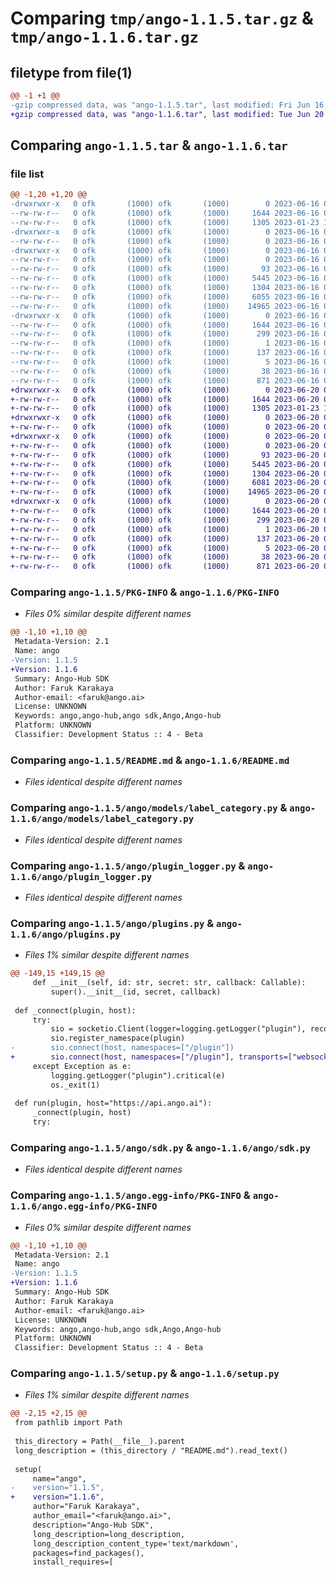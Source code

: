 # Comparing `tmp/ango-1.1.5.tar.gz` & `tmp/ango-1.1.6.tar.gz`

## filetype from file(1)

```diff
@@ -1 +1 @@
-gzip compressed data, was "ango-1.1.5.tar", last modified: Fri Jun 16 09:28:07 2023, max compression
+gzip compressed data, was "ango-1.1.6.tar", last modified: Tue Jun 20 08:20:02 2023, max compression
```

## Comparing `ango-1.1.5.tar` & `ango-1.1.6.tar`

### file list

```diff
@@ -1,20 +1,20 @@
-drwxrwxr-x   0 ofk       (1000) ofk       (1000)        0 2023-06-16 09:28:07.489078 ango-1.1.5/
--rw-rw-r--   0 ofk       (1000) ofk       (1000)     1644 2023-06-16 09:28:07.489078 ango-1.1.5/PKG-INFO
--rw-rw-r--   0 ofk       (1000) ofk       (1000)     1305 2023-01-23 13:16:24.000000 ango-1.1.5/README.md
-drwxrwxr-x   0 ofk       (1000) ofk       (1000)        0 2023-06-16 09:28:07.489078 ango-1.1.5/ango/
--rw-rw-r--   0 ofk       (1000) ofk       (1000)        0 2023-06-16 09:27:24.000000 ango-1.1.5/ango/__init__.py
-drwxrwxr-x   0 ofk       (1000) ofk       (1000)        0 2023-06-16 09:28:07.489078 ango-1.1.5/ango/models/
--rw-rw-r--   0 ofk       (1000) ofk       (1000)        0 2023-06-16 09:27:24.000000 ango-1.1.5/ango/models/__init__.py
--rw-rw-r--   0 ofk       (1000) ofk       (1000)       93 2023-06-16 09:27:24.000000 ango-1.1.5/ango/models/enums.py
--rw-rw-r--   0 ofk       (1000) ofk       (1000)     5445 2023-06-16 09:27:24.000000 ango-1.1.5/ango/models/label_category.py
--rw-rw-r--   0 ofk       (1000) ofk       (1000)     1304 2023-06-16 09:27:24.000000 ango-1.1.5/ango/plugin_logger.py
--rw-rw-r--   0 ofk       (1000) ofk       (1000)     6055 2023-06-16 09:27:58.000000 ango-1.1.5/ango/plugins.py
--rw-rw-r--   0 ofk       (1000) ofk       (1000)    14965 2023-06-16 09:27:24.000000 ango-1.1.5/ango/sdk.py
-drwxrwxr-x   0 ofk       (1000) ofk       (1000)        0 2023-06-16 09:28:07.489078 ango-1.1.5/ango.egg-info/
--rw-rw-r--   0 ofk       (1000) ofk       (1000)     1644 2023-06-16 09:28:07.000000 ango-1.1.5/ango.egg-info/PKG-INFO
--rw-rw-r--   0 ofk       (1000) ofk       (1000)      299 2023-06-16 09:28:07.000000 ango-1.1.5/ango.egg-info/SOURCES.txt
--rw-rw-r--   0 ofk       (1000) ofk       (1000)        1 2023-06-16 09:28:07.000000 ango-1.1.5/ango.egg-info/dependency_links.txt
--rw-rw-r--   0 ofk       (1000) ofk       (1000)      137 2023-06-16 09:28:07.000000 ango-1.1.5/ango.egg-info/requires.txt
--rw-rw-r--   0 ofk       (1000) ofk       (1000)        5 2023-06-16 09:28:07.000000 ango-1.1.5/ango.egg-info/top_level.txt
--rw-rw-r--   0 ofk       (1000) ofk       (1000)       38 2023-06-16 09:28:07.489078 ango-1.1.5/setup.cfg
--rw-rw-r--   0 ofk       (1000) ofk       (1000)      871 2023-06-16 09:27:24.000000 ango-1.1.5/setup.py
+drwxrwxr-x   0 ofk       (1000) ofk       (1000)        0 2023-06-20 08:20:02.410423 ango-1.1.6/
+-rw-rw-r--   0 ofk       (1000) ofk       (1000)     1644 2023-06-20 08:20:02.410423 ango-1.1.6/PKG-INFO
+-rw-rw-r--   0 ofk       (1000) ofk       (1000)     1305 2023-01-23 13:16:24.000000 ango-1.1.6/README.md
+drwxrwxr-x   0 ofk       (1000) ofk       (1000)        0 2023-06-20 08:20:02.410423 ango-1.1.6/ango/
+-rw-rw-r--   0 ofk       (1000) ofk       (1000)        0 2023-06-20 08:19:44.000000 ango-1.1.6/ango/__init__.py
+drwxrwxr-x   0 ofk       (1000) ofk       (1000)        0 2023-06-20 08:20:02.410423 ango-1.1.6/ango/models/
+-rw-rw-r--   0 ofk       (1000) ofk       (1000)        0 2023-06-20 08:19:44.000000 ango-1.1.6/ango/models/__init__.py
+-rw-rw-r--   0 ofk       (1000) ofk       (1000)       93 2023-06-20 08:19:44.000000 ango-1.1.6/ango/models/enums.py
+-rw-rw-r--   0 ofk       (1000) ofk       (1000)     5445 2023-06-20 08:19:44.000000 ango-1.1.6/ango/models/label_category.py
+-rw-rw-r--   0 ofk       (1000) ofk       (1000)     1304 2023-06-20 08:19:44.000000 ango-1.1.6/ango/plugin_logger.py
+-rw-rw-r--   0 ofk       (1000) ofk       (1000)     6081 2023-06-20 08:19:51.000000 ango-1.1.6/ango/plugins.py
+-rw-rw-r--   0 ofk       (1000) ofk       (1000)    14965 2023-06-20 08:19:44.000000 ango-1.1.6/ango/sdk.py
+drwxrwxr-x   0 ofk       (1000) ofk       (1000)        0 2023-06-20 08:20:02.410423 ango-1.1.6/ango.egg-info/
+-rw-rw-r--   0 ofk       (1000) ofk       (1000)     1644 2023-06-20 08:20:02.000000 ango-1.1.6/ango.egg-info/PKG-INFO
+-rw-rw-r--   0 ofk       (1000) ofk       (1000)      299 2023-06-20 08:20:02.000000 ango-1.1.6/ango.egg-info/SOURCES.txt
+-rw-rw-r--   0 ofk       (1000) ofk       (1000)        1 2023-06-20 08:20:02.000000 ango-1.1.6/ango.egg-info/dependency_links.txt
+-rw-rw-r--   0 ofk       (1000) ofk       (1000)      137 2023-06-20 08:20:02.000000 ango-1.1.6/ango.egg-info/requires.txt
+-rw-rw-r--   0 ofk       (1000) ofk       (1000)        5 2023-06-20 08:20:02.000000 ango-1.1.6/ango.egg-info/top_level.txt
+-rw-rw-r--   0 ofk       (1000) ofk       (1000)       38 2023-06-20 08:20:02.410423 ango-1.1.6/setup.cfg
+-rw-rw-r--   0 ofk       (1000) ofk       (1000)      871 2023-06-20 08:19:57.000000 ango-1.1.6/setup.py
```

### Comparing `ango-1.1.5/PKG-INFO` & `ango-1.1.6/PKG-INFO`

 * *Files 0% similar despite different names*

```diff
@@ -1,10 +1,10 @@
 Metadata-Version: 2.1
 Name: ango
-Version: 1.1.5
+Version: 1.1.6
 Summary: Ango-Hub SDK
 Author: Faruk Karakaya
 Author-email: <faruk@ango.ai>
 License: UNKNOWN
 Keywords: ango,ango-hub,ango sdk,Ango,Ango-hub
 Platform: UNKNOWN
 Classifier: Development Status :: 4 - Beta
```

### Comparing `ango-1.1.5/README.md` & `ango-1.1.6/README.md`

 * *Files identical despite different names*

### Comparing `ango-1.1.5/ango/models/label_category.py` & `ango-1.1.6/ango/models/label_category.py`

 * *Files identical despite different names*

### Comparing `ango-1.1.5/ango/plugin_logger.py` & `ango-1.1.6/ango/plugin_logger.py`

 * *Files identical despite different names*

### Comparing `ango-1.1.5/ango/plugins.py` & `ango-1.1.6/ango/plugins.py`

 * *Files 1% similar despite different names*

```diff
@@ -149,15 +149,15 @@
     def __init__(self, id: str, secret: str, callback: Callable):
         super().__init__(id, secret, callback)
 
 def _connect(plugin, host):
     try:
         sio = socketio.Client(logger=logging.getLogger("plugin"), reconnection=False)
         sio.register_namespace(plugin)
-        sio.connect(host, namespaces=["/plugin"])
+        sio.connect(host, namespaces=["/plugin"], transports=["websocket"])
     except Exception as e:
         logging.getLogger("plugin").critical(e)
         os._exit(1)
 
 def run(plugin, host="https://api.ango.ai"):
     _connect(plugin, host)
     try:
```

### Comparing `ango-1.1.5/ango/sdk.py` & `ango-1.1.6/ango/sdk.py`

 * *Files identical despite different names*

### Comparing `ango-1.1.5/ango.egg-info/PKG-INFO` & `ango-1.1.6/ango.egg-info/PKG-INFO`

 * *Files 0% similar despite different names*

```diff
@@ -1,10 +1,10 @@
 Metadata-Version: 2.1
 Name: ango
-Version: 1.1.5
+Version: 1.1.6
 Summary: Ango-Hub SDK
 Author: Faruk Karakaya
 Author-email: <faruk@ango.ai>
 License: UNKNOWN
 Keywords: ango,ango-hub,ango sdk,Ango,Ango-hub
 Platform: UNKNOWN
 Classifier: Development Status :: 4 - Beta
```

### Comparing `ango-1.1.5/setup.py` & `ango-1.1.6/setup.py`

 * *Files 1% similar despite different names*

```diff
@@ -2,15 +2,15 @@
 from pathlib import Path
 
 this_directory = Path(__file__).parent
 long_description = (this_directory / "README.md").read_text()
 
 setup(
     name="ango",
-    version="1.1.5",
+    version="1.1.6",
     author="Faruk Karakaya",
     author_email="<faruk@ango.ai>",
     description="Ango-Hub SDK",
     long_description=long_description,
     long_description_content_type='text/markdown',
     packages=find_packages(),
     install_requires=[
```

